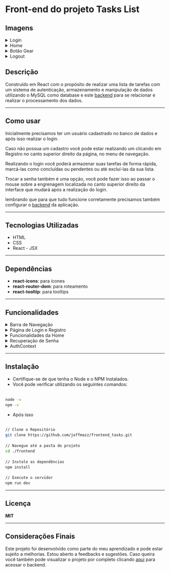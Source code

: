 # Front-end do projeto Tasks List

## Imagens

<details>
<summary> Login </summary>
<img src="images/Login.png" alt="Imagem da página de Login" width="500" height="250"/>
</details>
<details>
<summary> Home </summary>
<img src="images/Home.png" alt="Imagem da Home" width="500" height="250"/>
</details>
<details>
<summary> Botão Gear </summary>
<img src="images/Gear.png" alt="Funcionalidades presentes no ícone de engrenagem" width="500" height="250"/>
</details>
<details>
<summary> Logout </summary>
<img src="images/Login.png" alt="Botão que realiza o logout com tooltip" width="500" height="250"/>
</details>

## Descrição
Construído em React com o propósito de realizar uma lista de tarefas com um sistema de autenticação, armazenamento e manipulação de dados utilizando o MySQL como database e este [backend](https://github.com/jeffmazz/backend_tasks) para se relacionar e realizar o processamento dos dados.

---

## Como usar

Inicialmente precisamos ter um usuário cadastrado no banco de dados e após isso realizar o login.

Caso não possua um cadastro você pode estar realizando um clicando em Registro no canto superior direito da página, no menu de navegação.

Realizando o login você poderá armazenar suas tarefas de forma rápida, marcá-las como concluídas ou pendentes ou até excluí-las da sua lista.

Trocar a senha também é uma opção, você pode fazer isso ao passar o mouse sobre a engrenagem localizada no canto superior direito da interface que mudará após a realização do login.

lembrando que para que tudo funcione corretamente precisamos também configurar o [backend](https://github.com/jeffmazz/backend_tasks) da aplicação.

---

## Tecnologias Utilizadas
- HTML
- CSS
- React - JSX

---

## Dependências
- **react-icons**: para ícones
- **react-router-dom**: para roteamento
- **react-tooltip**: para tooltips

---

## Funcionalidades

<details>
    <summary> Barra de Navegação </summary>
    <ul>
        <li> Caso não esteja logado:
            <ul>
                <li> 🏠: Redirecionamento para a página de login </li>
                <li> <strong>Login:</strong> Acesso à página de login </li>
                <li> <strong>Register:</strong> Acesso à página de cadastro </li>
            </ul>
        </li>
        <li> Caso esteja logado:
            <ul>
                <li> 🏠: Acessar a página inicial (home) </li>
                <li> <strong>Perfil:</strong> Acesso às suas informações </li>
                <li> <strong>Sair:</strong> Realização de logout fornecido pelo authContext </li>
                <li> ⚙️: Opções de alteração de senha e deletar conta
                   <ul>
                       <li> Alteração se senha
                           <ul>
                               <li> Após clicar na opção será enviado uma mensagem para o e-mail cadastrado contendo um link com token </li>
                               <li> Ao clicar no link você será direcionado para a página de alteração de senha </li>
                               <li> Caso você não esteja logado ao clicar no link você será redirecionado à página de login e ao realizar o login você voltará a pagina de alteração de senha para informar a senha antiga e a nova senha para fazer a atualização </li>
                               <li> Caso esteja logado você precisará apenas informar a antiga e nova senha para realizar a alteração </li>
                               <li> Caso ocorra algum erro durante o processo uma mensagem de erro será exibida na tela informando que a senha antiga não está correta ou que as novas senhas não batem </li>
                           </ul>
                       </li>
                   </ul>
                 </li>
            </ul>
        </li>
    </ul>
</details>

<details>
    <summary> Página de Login e Registro </summary>
    <ul>
        <li> Caso esteja logado:
            <ul>
                <li> Redirecionamento para a página inicial </li>
            </ul>
        </li>
         <li> Caso não esteja logado:
            <ul>
                <li> <strong>Login</strong>
                    <ul>
                        <li> Informar e-mail e senha para realização de Login </li>
                        <li> Caso as informações estejam incorretas uma mensagem de erro aparecerá na tela informando o erro ocorrido. Exemplo: Senha incorreta. </li>
                        <li> Caso estejam corretas um token será gerado no backend utilizando JWT e posteriormente devolvido ao front onde será armazenado no localStorage para autenticação </li>
                    </ul>
                </li>
                <li> <strong>Registro</strong>
                    <ul>
                        <li> Preencher o formulário com nome, e-mail, senha e confirmação de senha para realização de cadastro </li>
                        <li> Caso algum campo único já exista no banco de dados, uma mensagem de erro aparecerá na tela informando o erro ocorrido. Exemplo: E-mail já existente. </li>
                        <li> Caso esteja tudo certo um cadastro será realizado no banco de dados e um e-mail será enviado para o e-mail informado para a ativação da conta </li>
                    </ul>
                 </li>
            </ul>
        </li>
    </ul>
</details>

<details>
    <summary> Funcionalidades da Home </summary>
    <ul>
        <li> Caso não esteja logado:
          <ul>
            <li> Redirecionamento para a página de Login </li>
          </ul>
        <li> Caso esteja logado:
            <ul>
                <li> <strong>Adicionar tarefas:</strong> Clicando no botão adicionar ou apertando enter após preencher o campo de descrição de tarefa no centro da página </li>
                <li> <strong>Visualização das tarefas:</strong> Caso existam tarefas associadas à sua conta uma lista contendo todas as tarefas será exibida logo abaixo do campo de adição de tarefas </li>
                <li> <strong>Remover tarefas:</strong> Clicando no ícone 🗑️ presente no canto direto de cada tarefa </li>
                <li> <strong>Alternar entre tarefa concluída e pendente:</strong> Clicando no ícone ao lado da lixeira que alterna entre ✔️ e 🔄 </li>
            </ul>
        </li>
    </ul>
</details>

<details>
  <summary> Recuperação de Senha </summary>
  <ul>
      <li> Clique no botão Esqueci minha senha Localizado na página de login </li>
      <li> Você será redirecionado para uma página onde deverá informar seu e-mail </li>
      <li> Após informar uma mensagem será enviada para o seu e-mail contendo um link com token único </li>
      <li> Ao clicar no link você entrará em uma página onde pode criar uma nova senha para aquele e-mail </li>
  </ul>
</details>

<details>
  <summary> AuthContext </summary>
  <ul>
    <li> Verificar se o usuário está logado baseado no token gerado pelo Login presente no localStorage
      <ul>
        <li> Caso não exista um token ele definirá que o usuário não está autenticado </li>
      </ul>
    </li>
    <li> Decodifica o token fazendo uma chamada ao backend e distribui às informações presentes nele para variáveis que serão distribuídas por toda a aplicação </li>
    <li> Função de Logout que remove o token presente no localStorage e atribui o usuário como não autenticado </li>
  </ul>
</details>

---

## Instalação
- Certifique-se de que tenha o Node e o NPM Instalados.
- Você pode verificar utilizando os seguintes comandos:
```bash

node -v
npm -v
```
- Após isso
``` bash

// Clone o Repositório
git clone https://github.com/jeffmazz/frontend_tasks.git

// Navegue até a pasta do projeto
cd ./frontend

// Instale as dependências
npm install

// Execute o servidor
npm run dev
```

---

## Licença
**MIT**

---

## Considerações Finais
Este projeto foi desenvolvido como parte do meu aprendizado e pode estar sujeito a melhorias. Estou aberto a feedbacks e sugestões.
Caso queira você também pode visualizar o projeto por completo clicando [aqui](https://github.com/jeffmazz/backend_tasks) para acessar o backend.
